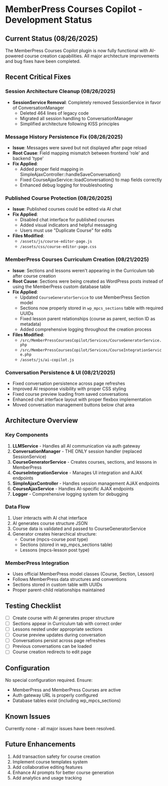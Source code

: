 # MemberPress Courses Copilot - Development Status

## Current Status (08/26/2025)

The MemberPress Courses Copilot plugin is now fully functional with AI-powered course creation capabilities. All major architecture improvements and bug fixes have been completed.

## Recent Critical Fixes

### Session Architecture Cleanup (08/26/2025)
- **SessionService Removal**: Completely removed SessionService in favor of ConversationManager
  - Deleted 464 lines of legacy code
  - Migrated all session handling to ConversationManager
  - Simplified architecture following KISS principles
  
### Message History Persistence Fix (08/26/2025)
- **Issue**: Messages were saved but not displayed after page reload
- **Root Cause**: Field mapping mismatch between frontend 'role' and backend 'type'
- **Fix Applied**:
  - Added proper field mapping in SimpleAjaxController::handleSaveConversation()
  - Fixed CourseAjaxService::loadConversation() to map fields correctly
  - Enhanced debug logging for troubleshooting

### Published Course Protection (08/26/2025)
- **Issue**: Published courses could be edited via AI chat
- **Fix Applied**:
  - Disabled chat interface for published courses
  - Added visual indicators and helpful messaging
  - Users must use "Duplicate Course" for edits
- **Files Modified**:
  - `/assets/js/course-editor-page.js`
  - `/assets/css/course-editor-page.css`

### MemberPress Courses Curriculum Creation (08/21/2025)
- **Issue**: Sections and lessons weren't appearing in the Curriculum tab after course creation
- **Root Cause**: Sections were being created as WordPress posts instead of using the MemberPress custom database table
- **Fix Applied**: 
  - Updated `CourseGeneratorService` to use MemberPress Section model
  - Sections now properly stored in `wp_mpcs_sections` table with required UUIDs
  - Fixed lesson parent relationships (course as parent, section ID as metadata)
  - Added comprehensive logging throughout the creation process
- **Files Modified**:
  - `/src/MemberPressCoursesCopilot/Services/CourseGeneratorService.php`
  - `/src/MemberPressCoursesCopilot/Services/CourseIntegrationService.php`
  - `/assets/js/ai-copilot.js`

### Conversation Persistence & UI (08/21/2025)
- Fixed conversation persistence across page refreshes
- Improved AI response visibility with proper CSS styling
- Fixed course preview loading from saved conversations
- Enhanced chat interface layout with proper flexbox implementation
- Moved conversation management buttons below chat area

## Architecture Overview

### Key Components

1. **LLMService** - Handles all AI communication via auth gateway
2. **ConversationManager** - THE ONLY session handler (replaced SessionService)
3. **CourseGeneratorService** - Creates courses, sections, and lessons in MemberPress
4. **CourseIntegrationService** - Manages UI integration and AJAX endpoints
5. **SimpleAjaxController** - Handles session management AJAX endpoints
6. **CourseAjaxService** - Handles AI-specific AJAX endpoints
7. **Logger** - Comprehensive logging system for debugging

### Data Flow

1. User interacts with AI chat interface
2. AI generates course structure JSON
3. Course data is validated and passed to CourseGeneratorService
4. Generator creates hierarchical structure:
   - Course (mpcs-course post type)
   - Sections (stored in wp_mpcs_sections table)
   - Lessons (mpcs-lesson post type)

### MemberPress Integration

- Uses official MemberPress model classes (Course, Section, Lesson)
- Follows MemberPress data structures and conventions
- Sections stored in custom table with UUIDs
- Proper parent-child relationships maintained

## Testing Checklist

- [ ] Create course with AI generates proper structure
- [ ] Sections appear in Curriculum tab with correct order
- [ ] Lessons nested under appropriate sections
- [ ] Course preview updates during conversation
- [ ] Conversations persist across page refreshes
- [ ] Previous conversations can be loaded
- [ ] Course creation redirects to edit page

## Configuration

No special configuration required. Ensure:
- MemberPress and MemberPress Courses are active
- Auth gateway URL is properly configured
- Database tables exist (including wp_mpcs_sections)

## Known Issues

Currently none - all major issues have been resolved.

## Future Enhancements

1. Add transaction safety for course creation
2. Implement course templates system
3. Add collaborative editing features
4. Enhance AI prompts for better course generation
5. Add analytics and usage tracking